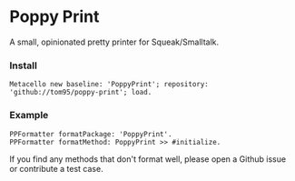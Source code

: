 # Poppy Print

A small, opinionated pretty printer for Squeak/Smalltalk.

### Install
```
Metacello new baseline: 'PoppyPrint'; repository: 'github://tom95/poppy-print'; load.
```

### Example

```
PPFormatter formatPackage: 'PoppyPrint'.
PPFormatter formatMethod: PoppyPrint >> #initialize.
```

If you find any methods that don't format well, please open a Github issue or contribute a test case.
